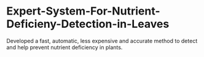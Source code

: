 # Expert-System-For-Nutrient-Deficieny-Detection-in-Leaves
Developed a fast, automatic, less expensive and accurate  method to detect and help prevent nutrient deficiency in plants.
